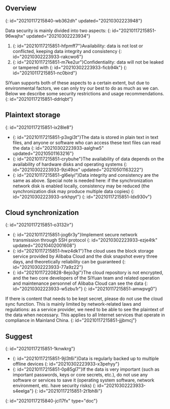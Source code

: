 ## Overview
{: id="20210117215840-wb362dh" updated="20210302223948"}

Data security is mainly divided into two aspects:
{: id="20210117215851-96wajhx" updated="20210302223934"}

1. {: id="20210117215851-hfpmff7"}Availability: data is not lost or conflicted, keeping data integrity and consistency
   {: id="20210302223933-rakcwo6"}
2. {: id="20210117215851-m7ke2ur"}Confidentiality: data will not be leaked or tampered with
   {: id="20210302223933-ficb94k"}
{: id="20210117215851-nc0bird"}

SiYuan supports both of these aspects to a certain extent, but due to environmental factors, we can only try our best to do as much as we can. Below we describe some security restrictions and usage recommendations.
{: id="20210117215851-ddrlqbt"}

## Plaintext storage
{: id="20210117215851-ix28le8"}

* {: id="20210117215851-p3xgi3t"}The data is stored in plain text in text files, and anyone or software who can access these text files can read the data
  {: id="20210302223933-aalghw5" updated="20210501163216"}
* {: id="20210117215851-crybuhe"}The availability of data depends on the availability of hardware disks and operating systems
  {: id="20210302223933-9zi49ox" updated="20210501163222"}
* {: id="20210117215851-gl6eiyi"}Data integrity and consistency are the same as above. Special note is needed here: if the synchronization network disk is enabled locally, consistency may be reduced (the synchronization disk may produce multiple data copies)
  {: id="20210302223933-srkhpyt"}
{: id="20210117215851-ldx930v"}

## Cloud synchronization
{: id="20210117215851-o3132ir"}

* {: id="20210117215851-jog6r3y"}Implement secure network transmission through SSH protocol
  {: id="20210302223933-ezje4tk" updated="20210402001608"}
* {: id="20210117215851-hwz4dk1"}The cloud uses the block storage service provided by Alibaba Cloud and the disk snapshot every three days, and theoretically reliability can be guaranteed
  {: id="20210302223933-77a9z22"}
* {: id="20210117220828-8ejo3gi"}The cloud repository is not encrypted, and the two core developers of the SiYuan team and related operation and maintenance personnel of Alibaba Cloud can see the data
  {: id="20210302223933-w5zbu1r"}
{: id="20210117215851-amwpvg0"}

If there is content that needs to be kept secret, please do not use the cloud sync function. This is mainly limited by network-related laws and regulations: as a service provider, we need to be able to see the plaintext of the data when necessary. This applies to all Internet services that operate in compliance in Mainland China.
{: id="20210117215851-jjjbmcj"}

## Suggest
{: id="20210117215851-1knwkrg"}

* {: id="20210117215851-9jl3t6i"}Data is regularly backed up to multiple offline devices
  {: id="20210302223933-x3pehyy"}
* {: id="20210117215851-0p85gl7"}If the data is very important (such as important passwords, keys or core secrets, etc.), do not use any software or services to save it (operating system software, network environment, etc. have security risks)
  {: id="20210302223933-s4eelga"}
{: id="20210117215851-2t1bh8i"}


{: id="20210117215840-jcl17fx" type="doc"}
